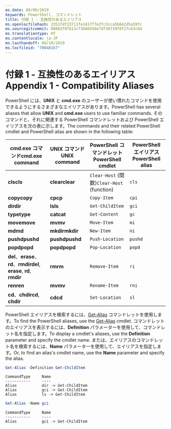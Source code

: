 ```yaml
---
ms.date: 09/09/2019
keywords: PowerShell, コマンドレット
title: 付録 1 - 互換性のあるエイリアス
ms.openlocfilehash: 2351fdf23711fe1417f7e3fc3cca5b642d5a59fc
ms.sourcegitcommit: 00083f07b13c73b86936e7d7307397df27c63c04
ms.translationtype: HT
ms.contentlocale: ja-JP
ms.lasthandoff: 09/10/2019
ms.locfileid: "70848167"
---
```

# <a name="appendix-1---compatibility-aliases"></a><span data-ttu-id="29943-103">付録 1 - 互換性のあるエイリアス</span><span class="sxs-lookup"><span data-stu-id="29943-103">Appendix 1 - Compatibility Aliases</span></span>

<span data-ttu-id="29943-104">PowerShell には、**UNIX** と **cmd.exe** のユーザーが使い慣れたコマンドを使用できるようにするさまざまなエイリアスがあります。</span><span class="sxs-lookup"><span data-stu-id="29943-104">PowerShell has several aliases that allow **UNIX** and **cmd.exe** users to use familiar commands.</span></span>
<span data-ttu-id="29943-105">そのコマンドと、それに関連する PowerShell コマンドレットおよび PowerShell エイリアスを次の表に示します。</span><span class="sxs-lookup"><span data-stu-id="29943-105">The commands and their related PowerShell cmdlet and PowerShell alias are shown in the following table:</span></span>

|<span data-ttu-id="29943-106">cmd.exe コマンド</span><span class="sxs-lookup"><span data-stu-id="29943-106">cmd.exe command</span></span>|<span data-ttu-id="29943-107">UNIX コマンド</span><span class="sxs-lookup"><span data-stu-id="29943-107">UNIX command</span></span>|<span data-ttu-id="29943-108">PowerShell コマンドレット</span><span class="sxs-lookup"><span data-stu-id="29943-108">PowerShell cmdlet</span></span>|<span data-ttu-id="29943-109">PowerShell エイリアス</span><span class="sxs-lookup"><span data-stu-id="29943-109">PowerShell alias</span></span>|
|---------------|----------------|--------------|------------|
|<span data-ttu-id="29943-110">**cls**</span><span class="sxs-lookup"><span data-stu-id="29943-110">**cls**</span></span>|<span data-ttu-id="29943-111">**clear**</span><span class="sxs-lookup"><span data-stu-id="29943-111">**clear**</span></span>|<span data-ttu-id="29943-112">`Clear-Host` (関数)</span><span class="sxs-lookup"><span data-stu-id="29943-112">`Clear-Host` (function)</span></span>|`cls`|
|<span data-ttu-id="29943-113">**copy**</span><span class="sxs-lookup"><span data-stu-id="29943-113">**copy**</span></span>|<span data-ttu-id="29943-114">**cp**</span><span class="sxs-lookup"><span data-stu-id="29943-114">**cp**</span></span>|`Copy-Item`|`cpi`|
|<span data-ttu-id="29943-115">**dir**</span><span class="sxs-lookup"><span data-stu-id="29943-115">**dir**</span></span>|<span data-ttu-id="29943-116">**ls**</span><span class="sxs-lookup"><span data-stu-id="29943-116">**ls**</span></span>|`Get-ChildItem`|`gci`|
|<span data-ttu-id="29943-117">**type**</span><span class="sxs-lookup"><span data-stu-id="29943-117">**type**</span></span>|<span data-ttu-id="29943-118">**cat**</span><span class="sxs-lookup"><span data-stu-id="29943-118">**cat**</span></span>|`Get-Content`|`gc`|
|<span data-ttu-id="29943-119">**move**</span><span class="sxs-lookup"><span data-stu-id="29943-119">**move**</span></span>|<span data-ttu-id="29943-120">**mv**</span><span class="sxs-lookup"><span data-stu-id="29943-120">**mv**</span></span>|`Move-Item`|`mi`|
|<span data-ttu-id="29943-121">**md**</span><span class="sxs-lookup"><span data-stu-id="29943-121">**md**</span></span>|<span data-ttu-id="29943-122">**mkdir**</span><span class="sxs-lookup"><span data-stu-id="29943-122">**mkdir**</span></span>|`New-Item`|`ni`|
|<span data-ttu-id="29943-123">**pushd**</span><span class="sxs-lookup"><span data-stu-id="29943-123">**pushd**</span></span>|<span data-ttu-id="29943-124">**pushd**</span><span class="sxs-lookup"><span data-stu-id="29943-124">**pushd**</span></span>|`Push-Location`|`pushd`|
|<span data-ttu-id="29943-125">**popd**</span><span class="sxs-lookup"><span data-stu-id="29943-125">**popd**</span></span>|<span data-ttu-id="29943-126">**popd**</span><span class="sxs-lookup"><span data-stu-id="29943-126">**popd**</span></span>|`Pop-Location`|`popd`|
|<span data-ttu-id="29943-127">**del**、**erase**、**rd**、**rmdir**</span><span class="sxs-lookup"><span data-stu-id="29943-127">**del**, **erase**, **rd**, **rmdir**</span></span>|<span data-ttu-id="29943-128">**rm**</span><span class="sxs-lookup"><span data-stu-id="29943-128">**rm**</span></span>|`Remove-Item`|`ri`|
|<span data-ttu-id="29943-129">**ren**</span><span class="sxs-lookup"><span data-stu-id="29943-129">**ren**</span></span>|<span data-ttu-id="29943-130">**mv**</span><span class="sxs-lookup"><span data-stu-id="29943-130">**mv**</span></span>|`Rename-Item`|`rni`|
|<span data-ttu-id="29943-131">**cd**、**chdir**</span><span class="sxs-lookup"><span data-stu-id="29943-131">**cd**, **chdir**</span></span>|<span data-ttu-id="29943-132">**cd**</span><span class="sxs-lookup"><span data-stu-id="29943-132">**cd**</span></span>|`Set-Location`|`sl`|

<span data-ttu-id="29943-133">PowerShell エイリアスを検索するには、[Get-Alias](/powershell/module/Microsoft.PowerShell.Utility/Get-Alias) コマンドレットを使用します。</span><span class="sxs-lookup"><span data-stu-id="29943-133">To find the PowerShell aliases, use the [Get-Alias](/powershell/module/Microsoft.PowerShell.Utility/Get-Alias) cmdlet.</span></span> <span data-ttu-id="29943-134">コマンドレットのエイリアスを表示するには、**Definition** パラメーターを使用して、コマンドレット名を指定します。</span><span class="sxs-lookup"><span data-stu-id="29943-134">To display a cmdlet's aliases, use the **Definition** parameter and specify the cmdlet name.</span></span>
<span data-ttu-id="29943-135">または、エイリアスのコマンドレット名を検索するには、**Name** パラメーターを使用して、エイリアスを指定します。</span><span class="sxs-lookup"><span data-stu-id="29943-135">Or, to find an alias's cmdlet name, use the **Name** parameter and specify the alias.</span></span>

```powershell
Get-Alias -Definition Get-ChildItem
```

```Output
CommandType     Name
-----------     ----
Alias           dir -> Get-ChildItem
Alias           gci -> Get-ChildItem
Alias           ls -> Get-ChildItem
```

```powershell
Get-Alias -Name gci
```

```Output
CommandType     Name
-----------     ----
Alias           gci -> Get-ChildItem
```
